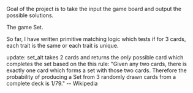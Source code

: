 Goal of the project is to take the input the game board and output the possible solutions.

The game Set.

So far, I have written primitive matching logic which tests if for 3 cards, each trait is the same or each trait is unique.

update: set_alt takes 2 cards and returns the *only* possible card which completes the set based on the this rule: "Given any two cards, there is exactly one card which forms a set with those two cards. Therefore the probability of producing a Set from 3 randomly drawn cards from a complete deck is 1/79." -- Wikipedia

